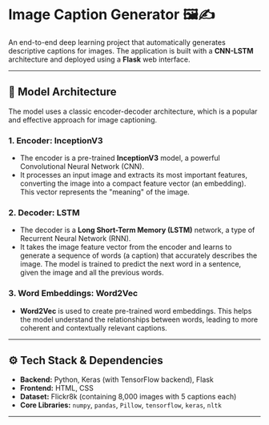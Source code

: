# Image Caption Generator 🖼️✍️

An end-to-end deep learning project that automatically generates descriptive captions for images. The application is built with a **CNN-LSTM** architecture and deployed using a **Flask** web interface.

---

## 🧠 Model Architecture

The model uses a classic encoder-decoder architecture, which is a popular and effective approach for image captioning.

### 1. **Encoder: InceptionV3**
* The encoder is a pre-trained **InceptionV3** model, a powerful Convolutional Neural Network (CNN).
* It processes an input image and extracts its most important features, converting the image into a compact feature vector (an embedding). This vector represents the "meaning" of the image.

### 2. **Decoder: LSTM**
* The decoder is a **Long Short-Term Memory (LSTM)** network, a type of Recurrent Neural Network (RNN).
* It takes the image feature vector from the encoder and learns to generate a sequence of words (a caption) that accurately describes the image. The model is trained to predict the next word in a sentence, given the image and all the previous words.

### 3. **Word Embeddings: Word2Vec**
* **Word2Vec** is used to create pre-trained word embeddings. This helps the model understand the relationships between words, leading to more coherent and contextually relevant captions.

---

## ⚙️ Tech Stack & Dependencies

* **Backend:** Python, Keras (with TensorFlow backend), Flask
* **Frontend:** HTML, CSS
* **Dataset:** Flickr8k (containing 8,000 images with 5 captions each)
* **Core Libraries:** `numpy`, `pandas`, `Pillow`, `tensorflow`, `keras`, `nltk`

---
